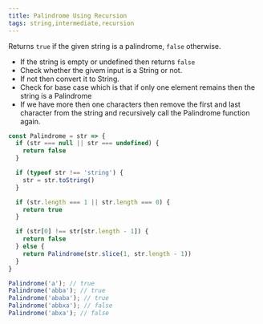 ```yaml
---
title: Palindrome Using Recursion
tags: string,intermediate,recursion
---
```


Returns `true` if the given string is a palindrome, `false` otherwise.

- If the string is empty or undefined then returns `false`
- Check whether the givem input is a String or not.
- If not then convert it to String.
- Check for base case which is that if only one element remains then the string is a Palindrome
- If we have more then one characters then remove the first and last character from the string and recursively call the Palindrome function again.

```js
const Palindrome = str => {
  if (str === null || str === undefined) {
    return false
  }

  if (typeof str !== 'string') {
    str = str.toString()
  }

  if (str.length === 1 || str.length === 0) {
    return true
  }

  if (str[0] !== str[str.length - 1]) {
    return false
  } else {
    return Palindrome(str.slice(1, str.length - 1))
  }
}
```

```js
Palindrome('a'); // true
Palindrome('abba'); // true
Palindrome('ababa'); // true
Palindrome('abbxa'); // false
Palindrome('abxa'); // false
```
